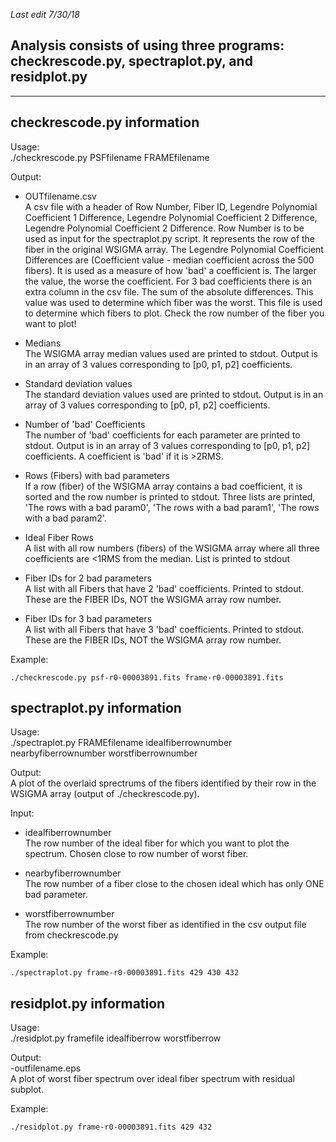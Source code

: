 *Last edit 7/30/18*

Analysis consists of using three programs: checkrescode.py, spectraplot.py, and residplot.py
--------------------------------------------------------------------------------------------
--------------------------------------------------------------------------------------------




checkrescode.py information
----------------------------
Usage:   
./checkrescode.py PSFfilename FRAMEfilename

Output:

- OUTfilename.csv  
A csv file with a header of Row Number, Fiber ID, Legendre Polynomial Coefficient 1 Difference, Legendre Polynomial Coefficient 2 Difference, Legendre Polynomial Coefficient 2 Difference. Row Number is to be used as input for the spectraplot.py script. It represents the row of the fiber in the original WSIGMA array. The Legendre Polynomial Coefficient Differences are (Coefficient value - median coefficient across the 500 fibers). It is used as a measure of how 'bad' a coefficient is. The larger the value, the worse the coefficient. For 3 bad coefficients there is an extra column in the csv file. The sum of the absolute differences. This value was used to determine which fiber was the worst. This file is used to determine which fibers to plot. Check the row number of the fiber you want to plot!

- Medians  
The WSIGMA array median values used are printed to stdout. Output is in an array of 3 values corresponding to [p0, p1, p2] coefficients.

- Standard deviation values  
The standard deviation values used are printed to stdout. Output is in an array of 3 values corresponding to [p0, p1, p2] coefficients.

- Number of 'bad' Coefficients  
The number of 'bad' coefficients for each parameter are printed to stdout. Output is in an array of 3 values corresponding to [p0, p1, p2] coefficients. A coefficient is 'bad' if it is >2RMS.

- Rows (Fibers) with bad parameters  
If a row (fiber) of the WSIGMA array contains a bad coefficient, it is sorted and the row number is printed to stdout. Three lists are printed, 'The rows with a bad param0', 'The rows with a bad param1', 'The rows with a bad param2'.

- Ideal Fiber Rows  
A list with all row numbers (fibers) of the WSIGMA array where all three coefficients are <1RMS from the median. List is printed to stdout

- Fiber IDs for 2 bad parameters  
A list with all Fibers that have 2 'bad' coefficients. Printed to stdout. These are the FIBER IDs, NOT the WSIGMA array row number.

- Fiber IDs for 3 bad parameters  
A list with all Fibers that have 3 'bad' coefficients. Printed to stdout. These are the FIBER IDs, NOT the WSIGMA array row number.


Example:

	./checkrescode.py psf-r0-00003891.fits frame-r0-00003891.fits


spectraplot.py information
----------------------------
Usage:  
./spectraplot.py FRAMEfilename idealfiberrownumber nearbyfiberrownumber worstfiberrownumber  

Output:  
A plot of the overlaid sprectrums of the fibers identified by their row in the WSIGMA array (output of ./checkrescode.py).

Input:  
- idealfiberrownumber  
The row number of the ideal fiber for which you want to plot the spectrum. Chosen close to row number of worst fiber.

- nearbyfiberrownumber  
The row number of a fiber close to the chosen ideal which has only ONE bad parameter.

- worstfiberrownumber  
The row number of the worst fiber as identified in the csv output file from checkrescode.py  

Example:

	./spectraplot.py frame-r0-00003891.fits 429 430 432


residplot.py information
-------------------------
Usage:  
./residplot.py framefile idealfiberrow worstfiberrow  

Output:  
-outfilename.eps  
A plot of worst fiber spectrum over ideal fiber spectrum with residual subplot.

Example:

	./residplot.py frame-r0-00003891.fits 429 432


